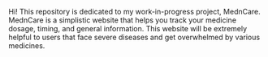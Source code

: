 Hi! This repository is dedicated to my work-in-progress project, MednCare. MednCare is a simplistic website that helps you track your medicine dosage, timing, and general information. This website will be extremely helpful to users that face severe diseases and get overwhelmed by various medicines. 
